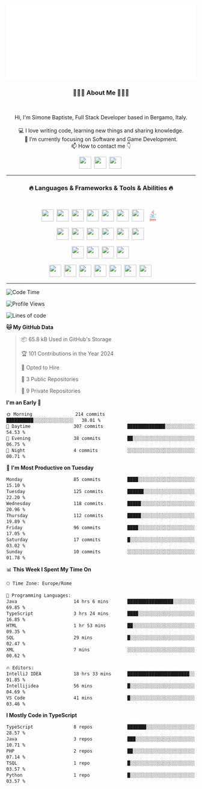 ![Typing SVG](https://github.com/Silimim/Silimim/blob/main/assets/silimim_small.gif)

###
<h3 align="center">👨🏽‍💻 About Me 👨🏽‍💻</h3><br>
<p align="center">
  Hi, I'm Simone Baptiste, Full Stack Developer based in Bergamo, Italy.
  <br>
  <br>
  💻 I love writing code, learning new things and sharing knowledge.
  <br>
  🎯 I’m currently focusing on Software and Game Development. 
  <br>
  📫 How to contact me 👇
</p>
<p align="center">
<a href="https://www.linkedin.com/in/simone-baptiste-5b5668199/"><img height="32" width="32" src="https://cdn.simpleicons.org/linkedin" /></a>&nbsp;
<a href="https://www.instagram.com/simone_baptiste/"><img height="32" width="32" src="https://cdn.simpleicons.org/instagram" /></a>&nbsp;
<a href="mailto:baptistesimone19@gmail.com"><img height="32" width="32" src="https://cdn.simpleicons.org/gmail" /></a>&nbsp;
</p>
<hr>
<h3 align="center">🔥 Languages & Frameworks & Tools & Abilities 🔥</h3><br>
<p align="center">
<img height="32" width="32" src="https://cdn.simpleicons.org/javascript" />&nbsp;
<img height="32" width="32" src="https://cdn.simpleicons.org/typescript" />&nbsp;
<img height="32" width="32" src="https://cdn.simpleicons.org/html5" />&nbsp;
<img height="32" width="32" src="https://cdn.simpleicons.org/css3" />&nbsp;
<img height="32" width="32" src="https://cdn.simpleicons.org/dart" />&nbsp;
<img height="32" width="32" src="https://cdn.simpleicons.org/python" />&nbsp;
<img height="32" width="32" src="https://cdn.simpleicons.org/csharp" />&nbsp;
<img height="32" width="32" src="https://github.com/Silimim/Silimim/blob/main/assets/java.svg" />&nbsp;
</p>
<p align="center">
<img height="32" width="32" src="https://cdn.simpleicons.org/angular" />&nbsp;
<img height="32" width="32" src="https://cdn.simpleicons.org/react" />&nbsp;
<img height="32" width="32" src="https://cdn.simpleicons.org/flutter" />&nbsp;
<img height="32" width="32" src="https://cdn.simpleicons.org/springboot" />&nbsp;
<img height="32" width="32" src="https://cdn.simpleicons.org/unity" />&nbsp;
<img height="32" width="32" src="https://cdn.simpleicons.org/godotengine" />&nbsp;
</p>
<p align="center">
<img height="32" width="32" src="https://cdn.simpleicons.org/mysql" />&nbsp;
<img height="32" width="32" src="https://cdn.simpleicons.org/sqlite" />&nbsp;
<img height="32" width="32" src="https://cdn.simpleicons.org/mongodb" />&nbsp;
<img height="32" width="32" src="https://cdn.simpleicons.org/docker" />&nbsp;
</p>
<p align="center">
<img height="32" width="32" src="https://cdn.simpleicons.org/git" />&nbsp;
<img height="32" width="32" src="https://cdn.simpleicons.org/github" />&nbsp;
<img height="32" width="32" src="https://cdn.simpleicons.org/intellijidea" />&nbsp;
<img height="32" width="32" src="https://cdn.simpleicons.org/visualstudiocode" />&nbsp;
<img height="32" width="32" src="https://cdn.simpleicons.org/adobephotoshop" />&nbsp;
<img height="32" width="32" src="https://cdn.simpleicons.org/adobeillustrator" />&nbsp;
<img height="32" width="32" src="https://cdn.simpleicons.org/figma" />&nbsp;
</p>
<hr>

<!--START_SECTION:waka-->
![Code Time](http://img.shields.io/badge/Code%20Time-370%20hrs%2028%20mins-blue)

![Profile Views](http://img.shields.io/badge/Profile%20Views-0-blue)

![Lines of code](https://img.shields.io/badge/From%20Hello%20World%20I%27ve%20Written-601.6%20thousand%20lines%20of%20code-blue)

**🐱 My GitHub Data** 

> 📦 65.8 kB Used in GitHub's Storage 
 > 
> 🏆 101 Contributions in the Year 2024
 > 
> 💼 Opted to Hire
 > 
> 📜 3 Public Repositories 
 > 
> 🔑 9 Private Repositories 
 > 
**I'm an Early 🐤** 

```text
🌞 Morning                214 commits         ██████████░░░░░░░░░░░░░░░   38.01 % 
🌆 Daytime                307 commits         ██████████████░░░░░░░░░░░   54.53 % 
🌃 Evening                38 commits          ██░░░░░░░░░░░░░░░░░░░░░░░   06.75 % 
🌙 Night                  4 commits           ░░░░░░░░░░░░░░░░░░░░░░░░░   00.71 % 
```
📅 **I'm Most Productive on Tuesday** 

```text
Monday                   85 commits          ████░░░░░░░░░░░░░░░░░░░░░   15.10 % 
Tuesday                  125 commits         ██████░░░░░░░░░░░░░░░░░░░   22.20 % 
Wednesday                118 commits         █████░░░░░░░░░░░░░░░░░░░░   20.96 % 
Thursday                 112 commits         █████░░░░░░░░░░░░░░░░░░░░   19.89 % 
Friday                   96 commits          ████░░░░░░░░░░░░░░░░░░░░░   17.05 % 
Saturday                 17 commits          █░░░░░░░░░░░░░░░░░░░░░░░░   03.02 % 
Sunday                   10 commits          ░░░░░░░░░░░░░░░░░░░░░░░░░   01.78 % 
```


📊 **This Week I Spent My Time On** 

```text
🕑︎ Time Zone: Europe/Rome

💬 Programming Languages: 
Java                     14 hrs 6 mins       █████████████████░░░░░░░░   69.85 % 
TypeScript               3 hrs 24 mins       ████░░░░░░░░░░░░░░░░░░░░░   16.85 % 
HTML                     1 hr 53 mins        ██░░░░░░░░░░░░░░░░░░░░░░░   09.35 % 
SQL                      29 mins             █░░░░░░░░░░░░░░░░░░░░░░░░   02.47 % 
XML                      7 mins              ░░░░░░░░░░░░░░░░░░░░░░░░░   00.62 % 

🔥 Editors: 
IntelliJ IDEA            18 hrs 33 mins      ███████████████████████░░   91.85 % 
Intellijidea             56 mins             █░░░░░░░░░░░░░░░░░░░░░░░░   04.69 % 
VS Code                  41 mins             █░░░░░░░░░░░░░░░░░░░░░░░░   03.46 % 
```

**I Mostly Code in TypeScript** 

```text
TypeScript               8 repos             ███████░░░░░░░░░░░░░░░░░░   28.57 % 
Java                     3 repos             ███░░░░░░░░░░░░░░░░░░░░░░   10.71 % 
PHP                      2 repos             ██░░░░░░░░░░░░░░░░░░░░░░░   07.14 % 
TSQL                     1 repo              █░░░░░░░░░░░░░░░░░░░░░░░░   03.57 % 
Python                   1 repo              █░░░░░░░░░░░░░░░░░░░░░░░░   03.57 % 
```




<!--END_SECTION:waka-->
